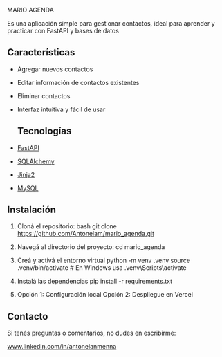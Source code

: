MARIO AGENDA

Es una aplicación simple para gestionar contactos, ideal para aprender y practicar con FastAPI y bases de datos

## Características

- Agregar nuevos contactos
- Editar información de contactos existentes
- Eliminar contactos
- Interfaz intuitiva y fácil de usar

  ## Tecnologías
- [FastAPI](https://fastapi.tiangolo.com/)
- [SQLAlchemy](https://www.sqlalchemy.org/)
- [Jinja2](https://jinja.palletsprojects.com/)
- [MySQL](https://www.mysql.com/)


## Instalación

1. Cloná el repositorio:
   bash
   git clone https://github.com/Antonelam/mario_agenda.git
   
3. Navegá al directorio del proyecto:
   cd mario_agenda

4. Creá y activá el entorno virtual
   python -m venv .venv
   source .venv/bin/activate  # En Windows usa .venv\Scripts\activate

5. Instalá las dependencias
   pip install -r requirements.txt

6. Opción 1: Configuración local
   Opción 2: Despliegue en Vercel

## Contacto
Si tenés preguntas o comentarios, no dudes en escribirme:

www.linkedin.com/in/antonelanmenna



	 
   


